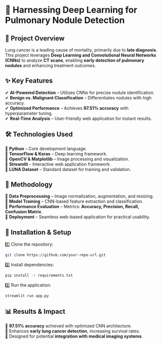 # 📌 **Harnessing Deep Learning for Pulmonary Nodule Detection**  

## **📖 Project Overview**  
Lung cancer is a leading cause of mortality, primarily due to **late diagnosis**. This project leverages **Deep Learning and Convolutional Neural Networks (CNNs)** to analyze **CT scans**, enabling **early detection of pulmonary nodules** and enhancing treatment outcomes.  

## **✨ Key Features**  
✔ **AI-Powered Detection** – Utilizes CNNs for precise nodule identification.  
✔ **Benign vs. Malignant Classification** – Differentiates nodules with high accuracy.  
✔ **Optimized Performance** – Achieves **97.51% accuracy** with hyperparameter tuning.  
✔ **Real-Time Analysis** – User-friendly web application for instant results.  

## **🛠 Technologies Used**  
🔹 **Python** – Core development language.  
🔹 **TensorFlow & Keras** – Deep learning framework.  
🔹 **OpenCV & Matplotlib** – Image processing and visualization.  
🔹 **Streamlit** – Interactive web application framework.  
🔹 **LUNA Dataset** – Standard dataset for training and validation.  

## **📌 Methodology**  
🔹 **Data Preprocessing** – Image normalization, augmentation, and resizing.  
🔹 **Model Training** – CNN-based feature extraction and classification.  
🔹 **Performance Evaluation** – Metrics: **Accuracy, Precision, Recall, Confusion Matrix**.  
🔹 **Deployment** – Seamless web-based application for practical usability.  

## **🚀 Installation & Setup**  
1️⃣ Clone the repository:  
   ```bash
   git clone https://github.com/your-repo-url.git
   ```  
2️⃣ Install dependencies:  
   ```bash
   pip install -r requirements.txt
   ```  
3️⃣ Run the application:  
   ```bash
   streamlit run app.py
   ```  

## **📊 Results & Impact**  
📌 **97.51% accuracy** achieved with optimized CNN architecture.  
📌 Enhances **early lung cancer detection**, increasing survival rates.  
📌 Designed for potential **integration with medical imaging systems**.  
